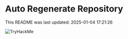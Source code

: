 # Auto Regenerate Repository

This README was last updated: 2025-01-04 17:21:26

 ![TryHackMe](https://tryhackme.com/badge/533634)